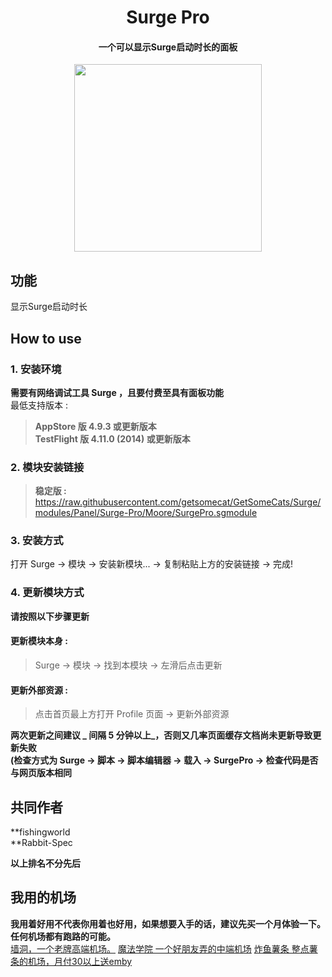 <h1 align="center">Surge Pro</h1>

<h4 align="center">一个可以显示Surge启动时长的面板 </h4>

<p align="center">
<img src="https://raw.githubusercontent.com/Rabbit-Spec/Surge/Master/Module/Panel/Surge-Pro/img/PRO.PNG" width="300"></img>
</p>

## 功能
显示Surge启动时长

## How to use
### 1. 安装环境
**需要有网络调试工具 Surge ，且要付费至具有面板功能**<br>
最低支持版本 :<br>
>**AppStore 版 4.9.3 或更新版本**<br>
>**TestFlight 版 4.11.0 (2014) 或更新版本**

### 2. 模块安装链接
> **稳定版 :** https://raw.githubusercontent.com/getsomecat/GetSomeCats/Surge/modules/Panel/Surge-Pro/Moore/SurgePro.sgmodule<br>

### 3. 安装方式
打开 Surge -> 模块 -> 安装新模块... -> 复制粘贴上方的安装链接 -> 完成!

### 4. 更新模块方式
**请按照以下步骤更新**<br>
#### 更新模块本身 :
>Surge -> 模块 -> 找到本模块 -> 左滑后点击更新<br>
#### 更新外部资源 :
>点击首页最上方打开 Profile 页面 -> 更新外部资源 <br>

**两次更新之间建议 _ 间隔 5 分钟以上_，否则又几率页面缓存文档尚未更新导致更新失败<br>
(检查方式为 Surge -> 脚本 -> 脚本编辑器 -> 载入 -> SurgePro -> 检查代码是否与网页版本相同**

## 共同作者
**fishingworld<br>
**Rabbit-Spec<br>

__以上排名不分先后__

## 我用的机场
**我用着好用不代表你用着也好用，如果想要入手的话，建议先买一个月体验一下。任何机场都有跑路的可能。**<br>
[墙洞，一个老牌高端机场。](https://dler.pro/auth/register?affid=126669)
[魔法学院 一个好朋友弄的中端机场](http://www.2220.it/register?aff=czShtQkPmv)
[炸鱼薯条 整点薯条的机场，月付30以上送emby](https://front.fishport.cloud/#/register?code=vB4AqLDi)
